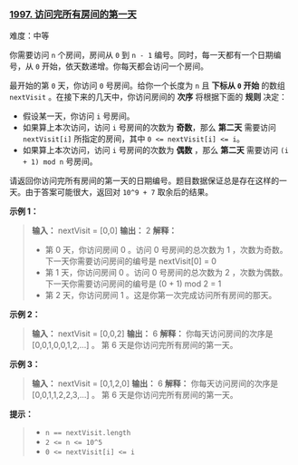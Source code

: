 ### [1997. 访问完所有房间的第一天](https://leetcode.cn/problems/first-day-where-you-have-been-in-all-the-rooms/description/)

难度：中等

你需要访问 `n` 个房间，房间从 `0` 到 `n - 1` 编号。同时，每一天都有一个日期编号，从 `0` 开始，依天数递增。你每天都会访问一个房间。

最开始的第 `0` 天，你访问 `0` 号房间。给你一个长度为 `n` 且 **下标从 `0` 开始** 的数组 `nextVisit` 。在接下来的几天中，你访问房间的 **次序** 将根据下面的 **规则** 决定：

- 假设某一天，你访问 `i` 号房间。
- 如果算上本次访问，访问 `i` 号房间的次数为 **奇数**，那么 **第二天** 需要访问 `nextVisit[i]` 所指定的房间，其中 `0 <= nextVisit[i] <= i`。
- 如果算上本次访问，访问 `i` 号房间的次数为 **偶数** ，那么 **第二天** 需要访问 `(i + 1) mod n` 号房间。

请返回你访问完所有房间的第一天的日期编号。题目数据保证总是存在这样的一天。由于答案可能很大，返回对 `10^9 + 7` 取余后的结果。

**示例 1：**

> **输入：** nextVisit = [0,0]
> **输出：** 2
> **解释：**
>  
> - 第 0 天，你访问房间 0 。访问 0 号房间的总次数为 1 ，次数为奇数。
>       下一天你需要访问房间的编号是 nextVisit[0] = 0
> - 第 1 天，你访问房间 0 。访问 0 号房间的总次数为 2 ，次数为偶数。
>       下一天你需要访问房间的编号是 (0 + 1) mod 2 = 1
> - 第 2 天，你访问房间 1 。这是你第一次完成访问所有房间的那天。

**示例 2：**

> **输入：** nextVisit = [0,0,2]
> **输出：** 6
> **解释：**
> 你每天访问房间的次序是 [0,0,1,0,0,1,2,...] 。
> 第 6 天是你访问完所有房间的第一天。

**示例 3：**

> **输入：** nextVisit = [0,1,2,0]
> **输出：** 6
> **解释：**
> 你每天访问房间的次序是 [0,0,1,1,2,2,3,...] 。
> 第 6 天是你访问完所有房间的第一天。

**提示：**

> - `n == nextVisit.length`
> - `2 <= n <= 10^5`
> - `0 <= nextVisit[i] <= i`
